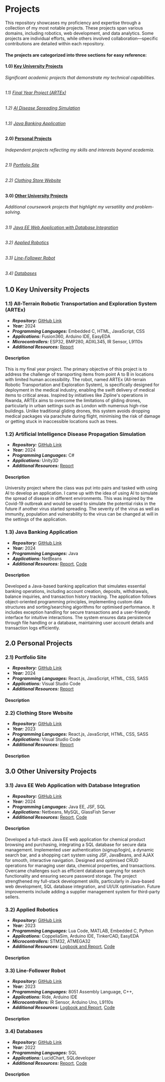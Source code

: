 # Projects
This repository showcases my proficiency and expertise through a collection of my most notable projects. These projects span various domains, including robotics, web development, and data analytics. Some projects are individual efforts, while others involved collaboration—specific contributions are detailed within each repository.

#### The projects are categorized into three sections for easy reference:

#### 1.0) **[Key University Projects](https://github.com/SamuelAkintomide/Portfolio/tree/main?tab=readme-ov-file#10-key-university-projects)**  
###### *Significant academic projects that demonstrate my technical capabilities.*
###### 1.1) [Final Year Project (ARTEx)](https://github.com/SamuelAkintomide/Portfolio/tree/main?tab=readme-ov-file#11-all-terrain-robotic-transportation-and-exploration-system-artex)
###### 1.2) [AI Disease Spreading Simulation](https://github.com/SamuelAkintomide/Portfolio/tree/main?tab=readme-ov-file#12-artificial-intelligence-disease-propagation-simulation)
###### 1.3) [Java Banking Application](https://github.com/SamuelAkintomide/Portfolio/tree/main?tab=readme-ov-file#12-artificial-intelligence-disease-propagation-simulation) 
#### 2.0) **[Personal Projects](https://github.com/SamuelAkintomide/Portfolio/tree/main?tab=readme-ov-file#20-personal-projects)** 
###### *Independent projects reflecting my skills and interests beyond academia.*
###### 2.1) [Portfolio Site](https://github.com/SamuelAkintomide/Portfolio/tree/main?tab=readme-ov-file#21-portfolio-site)
###### 2.2) [Clothing Store Website](https://github.com/SamuelAkintomide/Portfolio/tree/main?tab=readme-ov-file#22-clothing-store-website)
#### 3.0) **[Other University Projects](https://github.com/SamuelAkintomide/Portfolio/tree/main?tab=readme-ov-file#30-other-university-projects)** 
###### *Additional coursework projects that highlight my versatility and problem-solving.*
###### 3.1) [Java EE Web Application with Database Integration](https://github.com/SamuelAkintomide/Portfolio/tree/main?tab=readme-ov-file#31-java-ee-web-application-with-database-integration)
###### 3.2) [Applied Robotics](https://github.com/SamuelAkintomide/Portfolio/tree/main?tab=readme-ov-file#32-applied-robotics)
###### 3.3) [Line-Follower Robot](https://github.com/SamuelAkintomide/Portfolio/tree/main?tab=readme-ov-file#33-line-follower-robot)
###### 3.4) [Databases](https://github.com/SamuelAkintomide/Portfolio/tree/main?tab=readme-ov-file#34-databases)

## 1.0 Key University Projects

### 1.1) All-Terrain Robotic Transportation and Exploration System (ARTEx)

- ***Repository:*** [GitHub Link](https://github.com/SamuelAkintomide/ARTEx)
- ***Year:*** 2024
- ***Programming Languages:*** Embedded C, HTML, JavaScript, CSS
- ***Applications:*** Fusion360, Arduino IDE, EasyEDA
- ***Microcontrollers:*** ESP32, BMP280, ADXL345, IR Sensor, L9110s
- ***Additional Resources:*** [Report](https://github.com/SamuelAkintomide/ARTEx/blob/main/Shortened%20Final%20Year%20Report.pdf)
  
#### Description

This is my final year project. The primary objective of this project is to address the challenge of transporting items from point A to B in locations with limited human accessibility. The robot, named ARTEx (All-terrain Robotic Transportation and Exploration System), is specifically designed for deployment in the medical industry, enabling the swift delivery of medical items to critical areas. Inspired by initiatives like Zipline's operations in Rwanda, ARTEx aims to overcome the limitations of gliding drones, particularly in urban settings such as London with numerous high-rise buildings. Unlike traditional gliding drones, this system avoids dropping medical packages via parachute during flight, minimising the risk of damage or getting stuck in inaccessible locations such as trees.

### 1.2) Artificial Intelligence Disease Propagation Simulation

- ***Repository:*** [GitHub Link](https://github.com/SamuelAkintomide/AIDiseaseSimulation)
- ***Year:*** 2024
- ***Programming Languages:*** C#
- ***Applications:*** Unity3D
- ***Additional Resources:*** [Report]()
  
#### Description
University project where the class was put into pairs and tasked with using AI to develop an application. I came up with the idea of using AI to simulate the spread of disease in different environments. This was inspired by the Covid-19 outbreak and would be used to simulate the potential risks in the future if another virus started spreading. The severity of the virus as well as immunity, population and vulnerability to the virus can be changed at will in the settings of the application. 

### 1.3) Java Banking Application

- ***Repository:*** [GitHub Link](https://github.com/SamuelAkintomide/JavaEEBank/tree/main)
- ***Year:*** 2024
- ***Programming Languages:*** Java
- ***Applications:*** NetBeans
- ***Additional Resources:*** [Report](), [Code]()
  
#### Description
Developed a Java-based banking application that simulates essential banking operations, including account creation, deposits, withdrawals, balance inquiries, and transaction history tracking. The application follows object-oriented programming principles, implementing custom data structures and sorting/searching algorithms for optimised performance. It includes exception handling for secure transactions and a user-friendly interface for intuitive interactions. The system ensures data persistence through file handling or a database, maintaining user account details and transaction logs efficiently.

## 2.0 Personal Projects
### 2.1) Portfolio Site

- ***Repository:*** [GitHub Link](https://github.com/SamuelAkintomide/SamuelAkintomide.github.io)
- ***Year:*** 2024
- ***Programming Languages:*** React.js, JavaScript, HTML, CSS, SASS
- ***Applications:*** Visual Studio Code
- ***Additional Resources:*** [Report]()
  
#### Description

### 2.2) Clothing Store Website

- ***Repository:*** [GitHub Link](https://github.com/SamuelAkintomide/SamClothingStore/tree/main)
- ***Year:*** 2023
- ***Programming Languages:*** React.js, JavaScript, HTML, CSS, SASS
- ***Applications:*** Visual Studio Code
- ***Additional Resources:*** [Report]()

#### Description

## 3.0 Other University Projects

### 3.1) Java EE Web Application with Database Integration

- ***Repository:*** [GitHub Link](https://github.com/SamuelAkintomide/JavaEEWebChem/tree/main)
- ***Year:*** 2024
- ***Programming Languages:*** Java EE, JSF, SQL
- ***Applications:*** Netbeans, MySQL, GlassFish Server
- ***Additional Resources:*** [Report](), [Code]()
  
#### Description
Developed a full-stack Java EE web application for chemical product browsing and purchasing, integrating a SQL database for secure data management. Implemented user authentication (signup/login), a dynamic search bar, and a shopping cart system using JSF, JavaBeans, and AJAX for smooth, interactive navigation. Designed and optimised CRUD operations for managing user data, chemical properties, and transactions. Overcame challenges such as efficient database querying for search functionality and ensuring secure password storage. The project strengthened my full-stack development skills, particularly in Java-based web development, SQL database integration, and UI/UX optimisation. Future improvements include adding a supplier management system for third-party sellers.

### 3.2) Applied Robotics 

- ***Repository:*** [GitHub Link](https://github.com/SamuelAkintomide/)
- ***Year:*** 2023
- ***Programming Languages:*** Lua Code, MATLAB, Embedded C, Python
- ***Applications:*** CoppeliaSim, Arduino IDE, TinkerCAD, EasyEDA
- ***Microcontrollers:*** STM32, ATMEGA32
- ***Additional Resources:*** [Logbook and Report](), [Code]()
  
#### Description

### 3.3) Line-Follower Robot 

- ***Repository:*** [GitHub Link](https://github.com/SamuelAkintomide/)
- ***Year:*** 2023
- ***Programming Languages:*** 8051 Assembly Language, C++, 
- ***Applications:*** Ride, Arduino IDE
- ***Microcontrollers:*** IR Sensor, Arduino Uno, L9110s
- ***Additional Resources:*** [Logbook and Report](), [Code]()
  
#### Description

### 3.4) Databases

- ***Repository:*** [GitHub Link](https://github.com/SamuelAkintomide/CourseDatabases)
- ***Year:*** 2022
- ***Programming Languages:*** SQL
- ***Applications:*** LucidChart, SQLdeveloper
- ***Additional Resources:*** [Report](https://github.com/SamuelAkintomide/CourseDatabases/blob/main/Mobile%20for%20You%20Case%20Study.pdf), [Code](https://github.com/SamuelAkintomide/CourseDatabases/tree/main/Code)
  
#### Description
